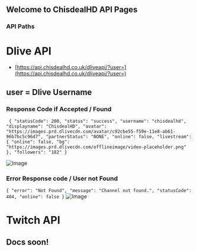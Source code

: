 ## Welcome to ChisdealHD API Pages

### API Paths

# Dlive API

- [https://api.chisdealhd.co.uk/dliveapi/?user=](https://api.chisdealhd.co.uk/dliveapi/?user=)

## user = Dlive Username

### Response Code if Accepted / Found

`
{
"statusCode": 200,
"status": "success",
"username": "chisdealhd",
"displayname": "ChisdealHD",
"avatar": "https://images.prd.dlivecdn.com/avatar/c92cbe55-f59e-11e8-ab61-96b7bc5c96d7",
"partnerStatus": "NONE",
"online": false,
"livestream": {
"online": false,
"bg": "https://images.prd.dlivecdn.com/offlineimage/video-placeholder.png"
},
"followers": "182"
}`

![Image](https://i.imgur.com/QtOX2uc.png)

### Error Response code / User not Found

`
{
"error": "Not Found",
"message": "Channel not found.",
"statusCode": 404,
"online": false
}
`
![Image](https://i.imgur.com/QrMYTzC.png)


# Twitch API

## Docs soon!

